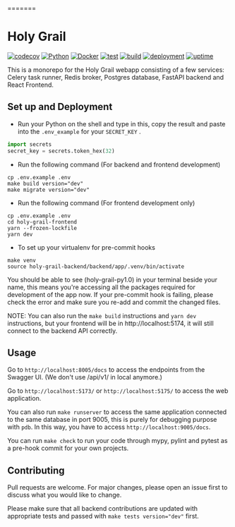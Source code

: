 =======

# Holy Grail

[![codecov](https://codecov.io/gh/vichannnnn/holy-grail/branch/dev/graph/badge.svg)](https://codecov.io/gh/vichannnnn/holy-grail/tree/dev)
[![Python](https://img.shields.io/badge/python-3.10-blue.svg)](https://www.python.org/)
[![Docker](https://img.shields.io/badge/built%20with-Docker-blue)](https://www.docker.com/)
[![test](https://github.com/vichannnnn/holy-grail/actions/workflows/test.yml/badge.svg)](https://github.com/vichannnnn/holy-grail/actions)
[![build](https://github.com/vichannnnn/holy-grail/actions/workflows/build.yml/badge.svg)](https://github.com/vichannnnn/holy-grail/actions)
[![deployment](https://github.com/vichannnnn/holy-grail/actions/workflows/deploy.yml/badge.svg)](https://github.com/vichannnnn/holy-grail/actions)
[![uptime](https://img.shields.io/uptimerobot/ratio/m794760445-dff1c0837b5b490bd3695fc5)](https://grail.moe)

This is a monorepo for the Holy Grail webapp consisting of a few services: Celery task runner, Redis broker, Postgres
database, FastAPI backend and React Frontend.

## Set up and Deployment

- Run your Python on the shell and type in this, copy the result and paste into the `.env_example` for your `SECRET_KEY`
  .

```python
import secrets
secret_key = secrets.token_hex(32)
```

- Run the following command (For backend and frontend development)

```
cp .env.example .env
make build version="dev"
make migrate version="dev"
```

- Run the following command (For frontend development only)

```
cp .env.example .env
cd holy-grail-frontend
yarn --frozen-lockfile
yarn dev
```

- To set up your virtualenv for pre-commit hooks

```
make venv
source holy-grail-backend/backend/app/.venv/bin/activate
```

You should be able to see (holy-grail-py1.0) in your terminal beside your name, this means you're accessing all the
packages required for development of the app now. If your pre-commit hook is failing, please check the error and
make sure you re-add and commit the changed files.


NOTE: You can also run the `make build` instructions and `yarn dev` instructions, but your frontend will be
in http://localhost:5174, it will still connect to the backend API correctly.

## Usage

Go to `http://localhost:8005/docs` to access the endpoints from the Swagger UI. (We don't use /api/v1/ in local anymore.)

Go to `http://localhost:5173/` or `http://localhost:5175/` to access the web application.

You can also run `make runserver` to access the same application connected to the same database in port 9005, this is
purely for debugging purpose with `pdb`. In this way, you have to access `http://localhost:9005/docs`.

You can run `make check` to run your code through mypy, pylint and pytest as a pre-hook commit for your own projects.

## Contributing

Pull requests are welcome. For major changes, please open an issue first
to discuss what you would like to change.

Please make sure that all backend contributions are updated with appropriate tests and passed
with `make tests version="dev"` first.
